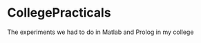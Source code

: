 CollegePracticals
=================

The experiments we had to do in Matlab and Prolog in my college
